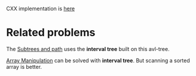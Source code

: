 

CXX implementation is [here](../avltree/README.md)

Related problems
================

The [Subtrees and path](https://www.hackerrank.com/challenges/subtrees-and-paths/problem) uses the **interval tree** built on this avl-tree.

[Array Manipulation](https://www.hackerrank.com/challenges/crush/) can be solved with **interval tree**. But scanning a sorted array is better.


